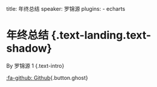 title: 年终总结
speaker: 罗锦源
plugins: - echarts

<slide class="bg-black-blue aligncenter" image="https://source.unsplash.com/C1HhAQrbykQ/ .dark">

# 年终总结 {.text-landing.text-shadow}

By 罗锦源 1 {.text-intro}

[:fa-github: Github](https://github.com/ksky521/nodeppt){.button.ghost}
